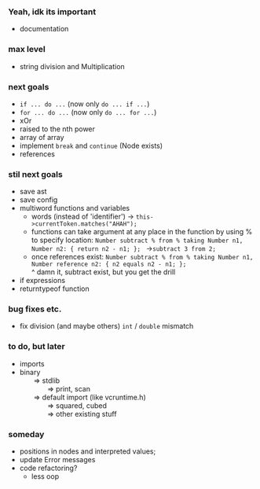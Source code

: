 ### Yeah, idk its important
* documentation

### max level
* string division and Multiplication

### next goals
* `if ... do ...` (now only `do ... if ...`)
* `for ... do ...` (now only `do ... for ...`)
* xOr
* raised to the nth power
* array of array
* implement `break` and `continue` (Node exists)
* references

### stil next goals
* save ast
* save config
* multiword functions and variables
	- words (instead of 'identifier')
		-> ```this->currentToken.matches("AHAH");```
	- functions can take argument at any place in the function by using % to specify location: ```Number subtract % from % taking Number n1, Number n2: { return n2 - n1; }; ``` ->```subtract 3 from 2;```
	- once references exist: ```Number subtract % from % taking Number n1, Number reference n2: { n2 equals n2 - n1; }; ```</br>
	^ damn it, subtract exist, but you get the drill
* if expressions
* returntypeof function
### bug fixes etc.
* fix division (and maybe others) `int` / `double` mismatch

### to do, but later
* imports
* binary </br>
  => stdlib</br>
    => print, scan</br>
  => default import (like vcruntime.h)</br>
    => squared, cubed</br>
    => other existing stuff</br>

### someday
* positions in nodes and interpreted values;
* update Error messages
* code refactoring?
	- less oop
